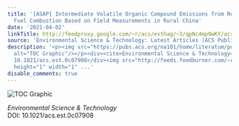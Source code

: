 ```yaml
---
title: '[ASAP] Intermediate Volatile Organic Compound Emissions from Residential Solid
  Fuel Combustion Based on Field Measurements in Rural China'
date: '2021-04-02'
linkTitle: http://feedproxy.google.com/~r/acs/esthag/~3/qpNc4mp9wKY/acs.est.0c07908
source: 'Environmental Science & Technology: Latest Articles (ACS Publications)'
description: '<p><img src="https://pubs.acs.org/na101/home/literatum/publisher/achs/journals/content/esthag/0/esthag.ahead-of-print/acs.est.0c07908/20210402/images/medium/es0c07908_0008.gif"
  alt="TOC Graphic"/></p><div><cite>Environmental Science & Technology</cite></div><div>DOI:
  10.1021/acs.est.0c07908</div><img src="http://feeds.feedburner.com/~r/acs/esthag/~4/qpNc4mp9wKY"
  height="1" width="1" ...'
disable_comments: true
---
```

<p><img src="https://pubs.acs.org/na101/home/literatum/publisher/achs/journals/content/esthag/0/esthag.ahead-of-print/acs.est.0c07908/20210402/images/medium/es0c07908_0008.gif" alt="TOC Graphic"/></p><div><cite>Environmental Science & Technology</cite></div><div>DOI: 10.1021/acs.est.0c07908</div><img src="http://feeds.feedburner.com/~r/acs/esthag/~4/qpNc4mp9wKY" height="1" width="1" ...